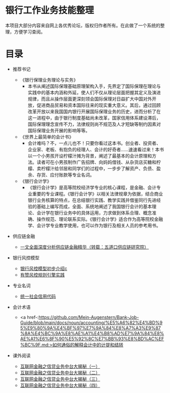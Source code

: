 # 银行工作业务技能整理

本项目大部分内容来自网上各优秀论坛，版权归作者所有。在此做了一个系统的整理，方便学习查阅。

目录
====

* 推荐书记
     * 《银行保理业务理论与实务》
        * 本书从阐述国际保理基础原理架构入手，先界定了国际保理在理论与实践中的基本内涵和外延，使人们不仅从理论层面把握其定义及演进规律，而且从操作层面更深刻领会国际保理对日益扩大中国对外开放，促进商品贸易和资本国际往来的现实重大意义。其后，通过回顾改革开放以来我国国内银行开展国际保理业务的历史，进而分析了在这一进程中，由于银行制度基础尚未改革，国家信用体系建设滞后，国际保理理念宣传不力，法律规则尚不规范及人才短缺等制约因素对国际保理业务开展的影响等等。
     * 《世界上最简单的会计书》
        * 会计难吗？不，一点儿也不！只要你看过这本书。创业者、投资者、企业家、老板、有抱负的经理人、会计的好奇者……速速看过来！本书以一个小男孩开设柠檬汁摊为背景，阐述了最基本的会计原理和方法。读者可在小男孩制作广告招牌、向妈妈借钱、从杂货店买糖和柠檬、卖柠檬汁给邻居和同学们的过程中，一步步了解资产、负债、盈余、存货、应付账款等专业名词。
     * 《银行会计学》
        * 《银行会计学》是高等院校经济学专业的核心课程，是金融、会计专业重要的专业课程。《银行会计学》以相关法律规章为依据，结合商业银行业务核算的特点，在总结银行实践、教学实践并借鉴同行先进经验的基础上编写而成，全面、系统地阐述了我国银行会计的基本理论、会计学在银行业务中的具体运用，力求做到体系合理、概念准确、操作规范、理论联系实际。《银行会计学》适合作为高等院校金融学、会计学专业教学使用，也可以作为银行及相关人员的参考用书。

* 供应链金融

     * <a href="https://github.com/Mein-Augenstern/Bank-Job-Guide/blob/main/docs/%E4%B8%80%E6%96%87%E5%85%A8%E9%9D%A2%E6%B7%B1%E5%BA%A6%E5%88%86%E6%9E%90%E4%BE%9B%E5%BA%94%E9%93%BE%E9%87%91%E8%9E%8D%E7%B2%BE%E5%8D%8E.md">一文全面深度分析供应链金融精华（转载：五道口供应链研究院）</a>

* 银行风控模型

    * <a href="">银行风控模型初步介绍c</a>
    * <a href="https://tech.youzan.com/rules-engine/">有赞风控规则引擎实践</a>

* 专业名词

    * <a href="https://github.com/Mein-Augenstern/Bank-Job-Guide/blob/main/docs/noun/society/%E7%BB%9F%E4%B8%80%E7%A4%BE%E4%BC%9A%E4%BF%A1%E7%94%A8%E4%BB%A3%E7%A0%81.md">统一社会信用代码</a>

* 会计术语

    * <a href-:https://github.com/Mein-Augenstern/Bank-Job-Guide/blob/main/docs/noun/accounting/%E5%A6%82%E4%BD%95%E9%80%9A%E4%BF%97%E7%9A%84%E8%A7%A3%E9%87%8A%E4%BC%9A%E8%AE%A1%E4%B8%AD%E7%9A%84%E8%AE%A1%E6%8F%90%E5%92%8C%E7%BB%93%E8%BD%AC%EF%BC%9F.md:>如何通俗的解释会计中的计提和结转</a>

* 课外阅读
    * <a href="https://zhuanlan.zhihu.com/p/163783197">互联网金融之信贷业务中台大揭秘（一）</a>
    * <a href="https://zhuanlan.zhihu.com/p/163783994">互联网金融之信贷业务中台大揭秘（二）</a>
    * <a href="https://zhuanlan.zhihu.com/p/188608807">互联网金融之信贷业务中台大揭秘（三）</a>
    * <a href="https://zhuanlan.zhihu.com/p/347892998">互联网金融之信贷业务中台大揭秘（四）</a>


